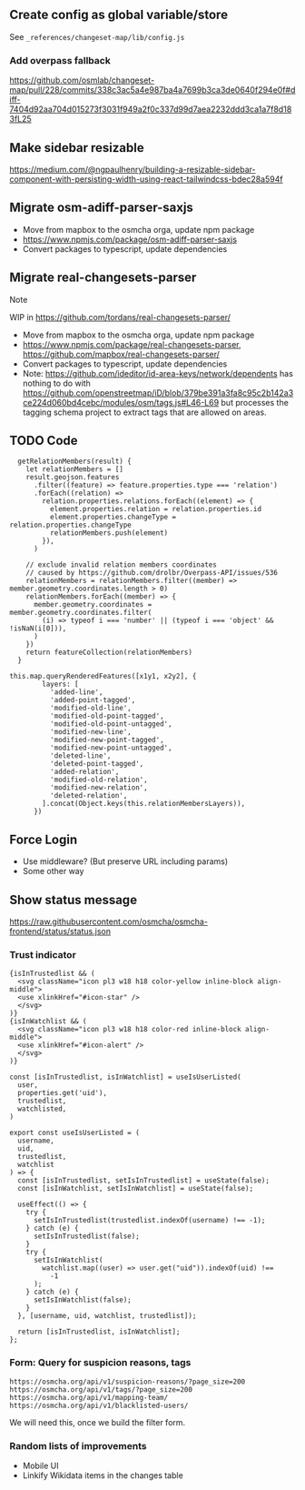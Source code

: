 ## Create config as global variable/store

See `_references/changeset-map/lib/config.js`

### Add overpass fallback

https://github.com/osmlab/changeset-map/pull/228/commits/338c3ac5a4e987ba4a7699b3ca3de0640f294e0f#diff-7404d92aa704d015273f3031f949a2f0c337d99d7aea2232ddd3ca1a7f8d183fL25

## Make sidebar resizable

https://medium.com/@ngpaulhenry/building-a-resizable-sidebar-component-with-persisting-width-using-react-tailwindcss-bdec28a594f

## Migrate osm-adiff-parser-saxjs

- Move from mapbox to the osmcha orga, update npm package
- https://www.npmjs.com/package/osm-adiff-parser-saxjs
- Convert packages to typescript, update dependencies

## Migrate real-changesets-parser

> [!NOTE]
> WIP in https://github.com/tordans/real-changesets-parser/

- Move from mapbox to the osmcha orga, update npm package
- https://www.npmjs.com/package/real-changesets-parser, https://github.com/mapbox/real-changesets-parser/
- Convert packages to typescript, update dependencies
- Note: https://github.com/ideditor/id-area-keys/network/dependents has nothing to do with https://github.com/openstreetmap/iD/blob/379be391a3fa8c95c2b142a3ce224d060bd4cebc/modules/osm/tags.js#L46-L69 but processes the tagging schema project to extract tags that are allowed on areas.

## TODO Code

```
  getRelationMembers(result) {
    let relationMembers = []
    result.geojson.features
      .filter((feature) => feature.properties.type === 'relation')
      .forEach((relation) =>
        relation.properties.relations.forEach((element) => {
          element.properties.relation = relation.properties.id
          element.properties.changeType = relation.properties.changeType
          relationMembers.push(element)
        }),
      )

    // exclude invalid relation members coordinates
    // caused by https://github.com/drolbr/Overpass-API/issues/536
    relationMembers = relationMembers.filter((member) => member.geometry.coordinates.length > 0)
    relationMembers.forEach((member) => {
      member.geometry.coordinates = member.geometry.coordinates.filter(
        (i) => typeof i === 'number' || (typeof i === 'object' && !isNaN(i[0])),
      )
    })
    return featureCollection(relationMembers)
  }
```

```
this.map.queryRenderedFeatures([x1y1, x2y2], {
        layers: [
          'added-line',
          'added-point-tagged',
          'modified-old-line',
          'modified-old-point-tagged',
          'modified-old-point-untagged',
          'modified-new-line',
          'modified-new-point-tagged',
          'modified-new-point-untagged',
          'deleted-line',
          'deleted-point-tagged',
          'added-relation',
          'modified-old-relation',
          'modified-new-relation',
          'deleted-relation',
        ].concat(Object.keys(this.relationMembersLayers)),
      })
```

## Force Login

- Use middleware? (But preserve URL including params)
- Some other way

## Show status message

https://raw.githubusercontent.com/osmcha/osmcha-frontend/status/status.json

### Trust indicator

```
{isInTrustedlist && (
  <svg className="icon pl3 w18 h18 color-yellow inline-block align-middle">
  <use xlinkHref="#icon-star" />
  </svg>
)}
{isInWatchlist && (
  <svg className="icon pl3 w18 h18 color-red inline-block align-middle">
  <use xlinkHref="#icon-alert" />
  </svg>
)}
```

```
const [isInTrustedlist, isInWatchlist] = useIsUserListed(
  user,
  properties.get('uid'),
  trustedlist,
  watchlisted,
)
```

```
export const useIsUserListed = (
  username,
  uid,
  trustedlist,
  watchlist
) => {
  const [isInTrustedlist, setIsInTrustedlist] = useState(false);
  const [isInWatchlist, setIsInWatchlist] = useState(false);

  useEffect(() => {
    try {
      setIsInTrustedlist(trustedlist.indexOf(username) !== -1);
    } catch (e) {
      setIsInTrustedlist(false);
    }
    try {
      setIsInWatchlist(
        watchlist.map((user) => user.get("uid")).indexOf(uid) !==
          -1
      );
    } catch (e) {
      setIsInWatchlist(false);
    }
  }, [username, uid, watchlist, trustedlist]);

  return [isInTrustedlist, isInWatchlist];
};

```

### Form: Query for suspicion reasons, tags

```
https://osmcha.org/api/v1/suspicion-reasons/?page_size=200
https://osmcha.org/api/v1/tags/?page_size=200
https://osmcha.org/api/v1/mapping-team/
https://osmcha.org/api/v1/blacklisted-users/

```

We will need this, once we build the filter form.

### Random lists of improvements

- Mobile UI
- Linkify Wikidata items in the changes table
